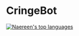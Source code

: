 # CringeBot
[![Naereen's top languages](https://github-readme-stats.vercel.app/api/top-langs/?username=Gwilhoa&theme=blue-green)](https://github.com/anuraghazra/github-readme-stats)
